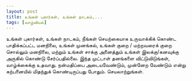 ```yaml
---
layout: post
title: உங்கள் புகார்கள், உங்கள் நாடகம்,...   
tags: [வாழ்வியல்]
---
```

உங்கள் புகார்கள், உங்கள் நாடகம், நீங்கள் செயற்கையாக  உருவாக்கிக் கொண்ட பாதிக்கப்பட்ட மனநிலை, உங்கள் முனங்கல், உங்கள் குறை / மற்றவரைக் குறை சொல்லும் மனநிலை, மற்றும் உங்கள் சாக்கு அனைத்தும் உங்கள் இலக்கு/கனவுக்கு அருகில் கொண்டு சேர்ப்பதில்லை.
இந்த முட்டாள் தனங்களை விட்டுவிடுங்கள், வாழ்க்கைக்கு உதவாது.  நன்மதிப்பை அடையவேண்டும், முன்னேற வேண்டும் என்று கற்பனையில் மிதந்துக் கொண்டிருப்பது போதும். செயலாற்றுங்கள்.